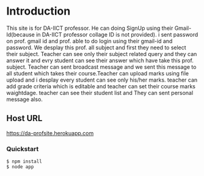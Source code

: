 # Introduction
  This site is for DA-IICT professor. He can doing SignUp using their Gmail-Id(because in DA-IICT professor collage ID is not provided). i sent password on prof. gmail id and prof. able to do login using their gmail-id and password. We desplay this prof. all subject and first they need to select their subject. Teacher can see only their subject related query and they can answer it and evry student can see their answer which have take this prof. subject. Teacher can sent broadcast message and we sent this message to all student which takes their course.Teacher can upload marks using file upload and i desplay every student can see only his/her marks. teacher can add grade criteria which is editable and teacher can set their course marks waightdage. teacher can see their student list and They can sent personal message also.

## Host URL
https://da-profsite.herokuapp.com

### Quickstart
    $ npm install
    $ node app
